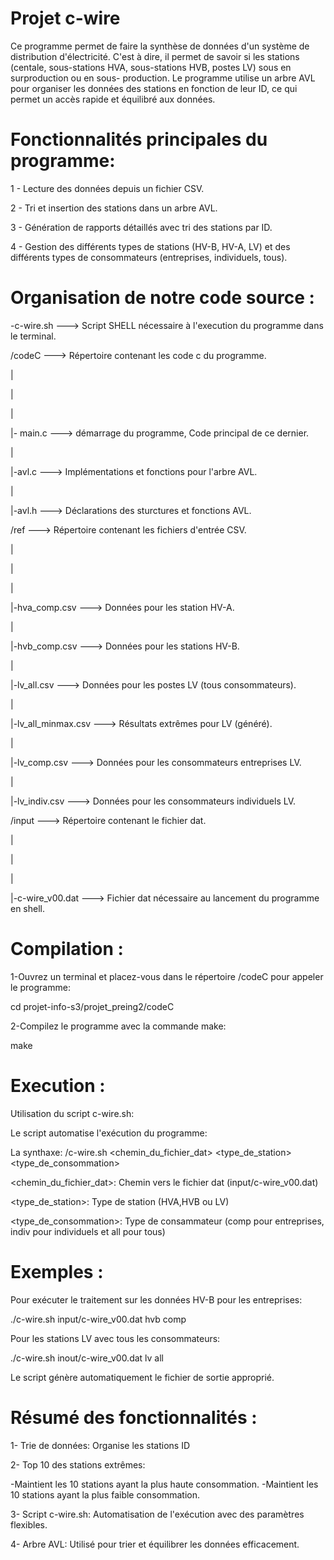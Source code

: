 # Projet c-wire

Ce programme permet de faire la synthèse de données d'un système de distribution d'électricité.
C'est à dire, il permet de savoir si les stations (centale, sous-stations HVA, sous-stations HVB, postes LV) sous en surproduction
ou en sous- production.
Le programme utilise un arbre AVL pour organiser les données des stations en fonction de leur ID, ce qui permet un accès rapide et équilibré aux données.

# Fonctionnalités principales du programme:


1 - Lecture des données depuis un fichier CSV. 

2 - Tri et insertion des stations dans un arbre AVL.

3 - Génération de rapports détaillés avec tri des stations par ID.

4 - Gestion des différents types de stations (HV-B, HV-A, LV) et des différents types de consommateurs (entreprises, individuels, tous).


# Organisation de notre code source : 




-c-wire.sh                 ---> Script SHELL nécessaire à l'execution du programme dans le terminal.

/codeC                     ---> Répertoire contenant les code c du programme.

|

|

|

|- main.c                   ---> démarrage du programme, Code principal de ce dernier.

|

|-avl.c                    ---> Implémentations et fonctions pour l'arbre AVL.

|

|-avl.h                    ---> Déclarations des sturctures et fonctions AVL.

/ref                   ---> Répertoire contenant les fichiers d'entrée CSV.

|

|

|

|-hva_comp.csv                   ---> Données pour les station HV-A.

|

|-hvb_comp.csv                   ---> Données pour les stations HV-B.

|

|-lv_all.csv                     ---> Données pour les postes LV (tous consommateurs).

|

|-lv_all_minmax.csv              ---> Résultats extrêmes pour LV (généré).

|

|-lv_comp.csv                    ---> Données pour les consommateurs entreprises LV.

|

|-lv_indiv.csv                  ---> Données pour les consommateurs individuels LV.


/input                  ---> Répertoire contenant le fichier dat.

|

|

|

|-c-wire_v00.dat                   ---> Fichier dat nécessaire au lancement du programme en shell.



# Compilation :

1-Ouvrez un terminal et placez-vous dans le répertoire /codeC pour appeler le programme:

cd projet-info-s3/projet_preing2/codeC

2-Compilez le programme avec la commande make:

make

# Execution :

Utilisation du script c-wire.sh:

Le script automatise l'exécution du programme:

La synthaxe: /c-wire.sh <chemin_du_fichier_dat> <type_de_station> <type_de_consommation>

<chemin_du_fichier_dat>: Chemin vers le fichier dat (input/c-wire_v00.dat)

<type_de_station>: Type de station (HVA,HVB ou LV)

<type_de_consommation>: Type de consammateur (comp pour entreprises, indiv pour individuels et all pour tous)

# Exemples :

Pour exécuter le traitement sur les données HV-B pour les entreprises:

./c-wire.sh input/c-wire_v00.dat hvb comp

Pour les stations LV avec tous les consommateurs:

./c-wire.sh inout/c-wire_v00.dat lv all

Le script génère automatiquement le fichier de sortie approprié.

# Résumé des fonctionnalités :

1- Trie de données: Organise les stations ID

2- Top 10 des stations extrêmes:

  -Maintient les 10 stations ayant la plus haute consommation.
  -Maintient les 10 stations ayant la plus faible consommation.

3- Script c-wire.sh: Automatisation de l'exécution avec des paramètres flexibles.

4- Arbre AVL: Utilisé pour trier et équilibrer les données efficacement.











